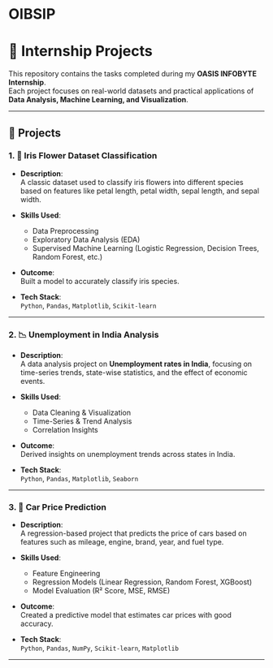 # OIBSIP

# 🌊 Internship Projects  

This repository contains the tasks completed during my **OASIS INFOBYTE Internship**.  
Each project focuses on real-world datasets and practical applications of **Data Analysis, Machine Learning, and Visualization**.  

---

## 📂 Projects  

### 1. 🌸 Iris Flower Dataset Classification  
- **Description**:  
  A classic dataset used to classify iris flowers into different species based on features like petal length, petal width, sepal length, and sepal width.  

- **Skills Used**:  
  - Data Preprocessing  
  - Exploratory Data Analysis (EDA)  
  - Supervised Machine Learning (Logistic Regression, Decision Trees, Random Forest, etc.)  

- **Outcome**:  
  Built a model to accurately classify iris species.  

- **Tech Stack**:  
  `Python`, `Pandas`, `Matplotlib`, `Scikit-learn`  

---

### 2. 📉 Unemployment in India Analysis  
- **Description**:  
  A data analysis project on **Unemployment rates in India**, focusing on time-series trends, state-wise statistics, and the effect of economic events.  

- **Skills Used**:  
  - Data Cleaning & Visualization  
  - Time-Series & Trend Analysis  
  - Correlation Insights  

- **Outcome**:  
  Derived insights on unemployment trends across states in India.  

- **Tech Stack**:  
  `Python`, `Pandas`, `Matplotlib`, `Seaborn`  

---

### 3. 🚗 Car Price Prediction  
- **Description**:  
  A regression-based project that predicts the price of cars based on features such as mileage, engine, brand, year, and fuel type.  

- **Skills Used**:  
  - Feature Engineering  
  - Regression Models (Linear Regression, Random Forest, XGBoost)  
  - Model Evaluation (R² Score, MSE, RMSE)  

- **Outcome**:  
  Created a predictive model that estimates car prices with good accuracy.  

- **Tech Stack**:  
  `Python`, `Pandas`, `NumPy`, `Scikit-learn`, `Matplotlib`  

---
